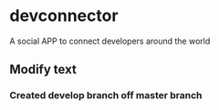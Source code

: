 # devconnector
A social APP to connect developers around the world
## Modify text
### Created develop branch off master branch